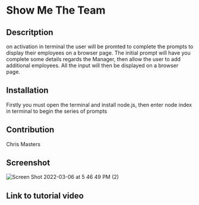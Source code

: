 # Show Me The Team
  

  ## Descritption
  on activation in terminal the user will be promted to complete the prompts to display their employees on a browser page. The initial prompt will have you     complete some details regards the Manager, then allow the user to add additional employees. All the input will then be displayed on a browser page.
      
  ## Installation
  Firstly you must open the terminal and install node.js, then enter node index in terminal to begin the series of prompts
      
  ## Contribution
  Chris Masters
  
  ## Screenshot
  ![Screen Shot 2022-03-06 at 5 46 49 PM (2)](https://user-images.githubusercontent.com/95546410/156950223-421591f8-03d1-46d4-9b23-5e7cd5c5c9cd.png)

  ## Link to tutorial video
  
    
    
